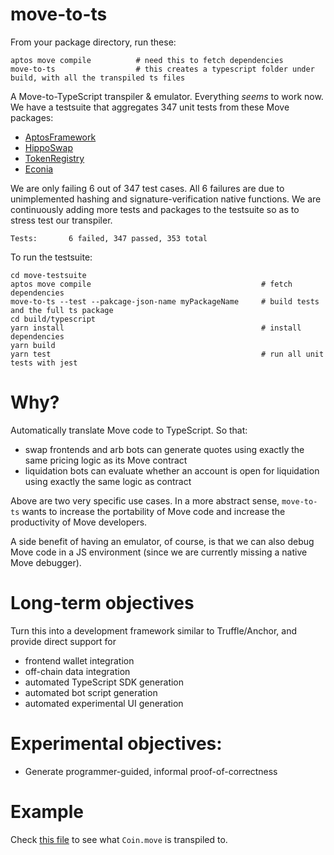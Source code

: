 # move-to-ts
From your package directory, run these:
```
aptos move compile          # need this to fetch dependencies
move-to-ts                  # this creates a typescript folder under build, with all the transpiled ts files
```

A Move-to-TypeScript transpiler & emulator. Everything *seems* to work now. We have a testsuite that aggregates 347 unit
tests from these Move packages:
- [AptosFramework](https://github.com/aptos-labs/aptos-core/tree/main/aptos-move/framework)
- [HippoSwap](https://github.com/hippospace/hippo-swap)
- [TokenRegistry](https://github.com/hippospace/aptos-registry)
- [Econia](https://github.com/econia-labs/econia)

We are only failing 6 out of 347 test cases. All 6 failures are due to unimplemented hashing and signature-verification
native functions. We are continuously adding more tests and packages to the testsuite so as to stress test our
transpiler.
```
Tests:       6 failed, 347 passed, 353 total
```

To run the testsuite:
```
cd move-testsuite
aptos move compile                                      # fetch dependencies
move-to-ts --test --pakcage-json-name myPackageName     # build tests and the full ts package
cd build/typescript
yarn install                                            # install dependencies
yarn build
yarn test                                               # run all unit tests with jest
```


# Why?

Automatically translate Move code to TypeScript. So that:
- swap frontends and arb bots can generate quotes using exactly the same pricing logic as its Move contract
- liquidation bots can evaluate whether an account is open for liquidation using exactly the same logic as contract

Above are two very specific use cases. In a more abstract sense, `move-to-ts` wants to increase the portability of 
Move code and increase the productivity of Move developers.

A side benefit of having an emulator, of course, is that we can also debug Move code in a JS environment (since we 
are currently missing a native Move debugger).


# Long-term objectives

Turn this into a development framework similar to Truffle/Anchor, and provide direct support for
- frontend wallet integration
- off-chain data integration
- automated TypeScript SDK generation
- automated bot script generation
- automated experimental UI generation
  

# Experimental objectives:

- Generate programmer-guided, informal proof-of-correctness


# Example

Check [this file](https://github.com/hippospace/move-to-ts/blob/main/move-testsuite/build/typescript/src/AptosFramework/Coin.ts) to see what `Coin.move` is transpiled to.
